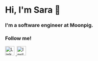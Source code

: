 <h1>Hi, I'm Sara 👋</h1>
<h3>I'm a software engineer at Moonpig. </h3>

<h3>Follow me!</h3>
<a href="https://linkedin.com/in/saraevs" target="_blank">
    <img src="https://cdn3.iconfinder.com/data/icons/social-media-2253/17/Vector-4-1024.png" alt="Linked In" width="30px" style="margin-right:0.3em"/>
</a>
<a href="https://instagram.com/saraevs" target="_blank">
  <img src="https://cdn4.iconfinder.com/data/icons/social-media-2146/512/25_social-1024.png" alt="Instagram" width="30px"
  style="margin-right:0.3em"/>
</a>
